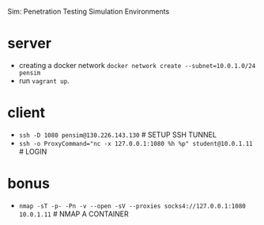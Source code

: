 Sim: Penetration Testing Simulation Environments

# server

- creating a docker network `docker network create --subnet=10.0.1.0/24 pensim`
- run `vagrant up`.

# client

- `ssh -D 1080 pensim@130.226.143.130` # SETUP SSH TUNNEL
- `ssh -o ProxyCommand="nc -x 127.0.0.1:1080 %h %p" student@10.0.1.11` # LOGIN

# bonus

- `nmap -sT -p- -Pn -v --open -sV --proxies socks4://127.0.0.1:1080 10.0.1.11` # NMAP A CONTAINER
